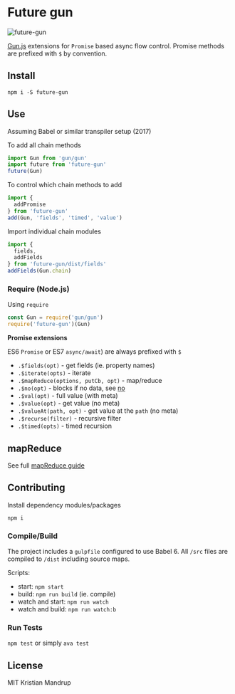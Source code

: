 # Future gun

![future-gun](https://github.com/kristianmandrup/gun-edge/tree/master/futuregun.png)

[Gun.js](http://gun.js.org/) extensions for `Promise` based async flow control.
Promise methods are prefixed with `$` by convention.

## Install

`npm i -S future-gun`

## Use

Assuming Babel or similar transpiler setup (2017)

To add all chain methods

```js
import Gun from 'gun/gun'
import future from 'future-gun'
future(Gun)
```

To control which chain methods to add

```js
import {
  addPromise
} from 'future-gun'
add(Gun, 'fields', 'timed', 'value')
```

Import individual chain modules

```js
import {
  fields,
  addFields
} from 'future-gun/dist/fields'
addFields(Gun.chain)
```

### Require (Node.js)

Using `require`

```js
const Gun = require('gun/gun')
require('future-gun')(Gun)
```

**Promise extensions**

ES6 `Promise` or ES7 `async/await`) are always prefixed with `$`

- `.$fields(opt)` - get fields (ie. property names)
- `.$iterate(opts)` - iterate
- `.$mapReduce(options, putCb, opt)` - map/reduce
- `.$no(opt)` - blocks if no data, see [no](https://github.com/amark/gun/wiki/Snippets-(v0.3.x)#-no)
- `.$val(opt)` - full value (with meta)
- `.$value(opt)` - get value (no meta)
- `.$valueAt(path, opt)` - get value at the `path` (no meta)
- `.$recurse(filter)` - recursive filter
- `.$timed(opts)` - timed recursion

## mapReduce

See full [mapReduce guide](https://github.com/kristianmandrup/gun-edge/Map-Reduce.md)

## Contributing

Install dependency modules/packages

`npm i`

### Compile/Build

The project includes a `gulpfile` configured to use Babel 6.
All `/src` files are compiled to `/dist` including source maps.

Scripts:

- start: `npm start`
- build: `npm run build` (ie. compile)
- watch and start: `npm run watch`
- watch and build: `npm run watch:b`

### Run Tests

`npm test` or simply `ava test`

## License

MIT Kristian Mandrup